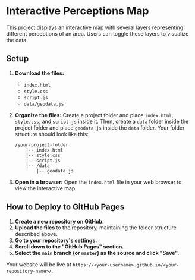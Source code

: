 # Interactive Perceptions Map

This project displays an interactive map with several layers representing different perceptions of an area. Users can toggle these layers to visualize the data.

## Setup

1.  **Download the files:**
    * `index.html`
    * `style.css`
    * `script.js`
    * `data/geodata.js`

2.  **Organize the files:**
    Create a project folder and place `index.html`, `style.css`, and `script.js` inside it. Then, create a `data` folder inside the project folder and place `geodata.js` inside the `data` folder. Your folder structure should look like this:

    ```
    /your-project-folder
        |-- index.html
        |-- style.css
        |-- script.js
        |-- /data
            |-- geodata.js
    ```

3.  **Open in a browser:**
    Open the `index.html` file in your web browser to view the interactive map.

## How to Deploy to GitHub Pages

1.  **Create a new repository on GitHub.**
2.  **Upload the files** to the repository, maintaining the folder structure described above.
3.  **Go to your repository's settings.**
4.  **Scroll down to the "GitHub Pages" section.**
5.  **Select the `main` branch (or `master`) as the source and click "Save".**

Your website will be live at `https://<your-username>.github.io/<your-repository-name>/`.
